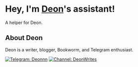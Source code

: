 # Hey, I'm [Deon](https://github.com/D30N)'s assistant!

A helper for Deon.

## About Deon

Deon is a writer, blogger, Bookworm, and Telegram enthusiast.

[![Telegram: Deonnn](https://img.shields.io/badge/Profile-Deonnn-blue?logo=telegram)](https://telegram.me/Deonnn)
[![Channel: DeonWrites](https://img.shields.io/badge/Channel:-DeonWrites-green?logo=telegram)](https://telegram.me/DeonWrites)
